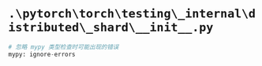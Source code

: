 # `.\pytorch\torch\testing\_internal\distributed\_shard\__init__.py`

```py
# 忽略 mypy 类型检查时可能出现的错误
mypy: ignore-errors
```